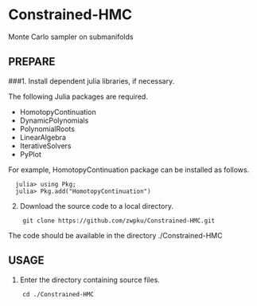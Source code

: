 # Constrained-HMC
Monte Carlo sampler on submanifolds

## PREPARE
###1. Install dependent julia libraries, if necessary. 

The following Julia packages are required.

- HomotopyContinuation 
- DynamicPolynomials 
- PolynomialRoots 
- LinearAlgebra 
- IterativeSolvers 
- PyPlot

For example, HomotopyContinuation package can be installed as follows.

```
  julia> using Pkg;
  julia> Pkg.add("HomotopyContinuation")
```

2. Download the source code to a local directory.

```
	git clone https://github.com/zwpku/Constrained-HMC.git
```

   The code should be available in the directory ./Constrained-HMC


## USAGE

1. Enter the directory containing source files. 

```
  	cd ./Constrained-HMC
```


